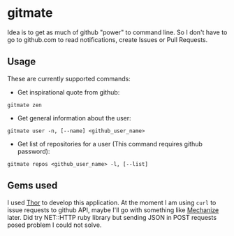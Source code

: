 # gitmate

Idea is to get as much of github "power" to command line. So I don't have to go to github.com to read notifications, create Issues or Pull Requests.

## Usage

These are currently supported commands:
- Get inspirational quote from github:
 
`gitmate zen`

- Get general information about the user:

`gitmate user -n, [--name] <github_user_name>`

 
- Get list of repositories for a user (This command requires github password):

`gitmate repos <github_user_name> -l, [--list]`



## Gems used
I used [Thor](https://github.com/erikhuda/thor) to develop this application. At the moment I am using `curl` to issue requests to github API, maybe I'll go with something like [Mechanize](https://github.com/sparklemotion/mechanize) later. Did try NET::HTTP ruby library but sending JSON in POST requests posed problem I could not solve.
